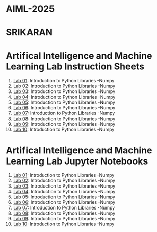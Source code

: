 # AIML-2025
# SRIKARAN
# Artifical Intelligence and Machine Learning Lab Instruction Sheets
1.  [ Lab 01](https://github.com/2303a51015/AIML-2025/blob/main/AIML_A1.pdf): Introduction to Python Libraries -Numpy
1.  [ Lab 02](https://github.com/2303a51015/AIML-2025/blob/main/AIML_A2.pdf): Introduction to Python Libraries -Numpy
1.  [ Lab 03](https://github.com/2303a51015/AIML-2025/blob/main/AIML_A3.pdf): Introduction to Python Libraries -Numpy
1.  [ Lab 04](https://github.com/2303a51015/AIML-2025/blob/main/AIML_A4.pdf): Introduction to Python Libraries -Numpy
1.  [ Lab 05](https://github.com/2303a51015/AIML-2025/blob/main/AIML_A5.pdf): Introduction to Python Libraries -Numpy
1.  [ Lab 06](https://github.com/2303a51015/AIML-2025/blob/main/AIML_A6.pdf): Introduction to Python Libraries -Numpy
1.  [ Lab 07](https://github.com/2303a51015/AIML-2025/blob/main/AIML_A7%20(1).pdf): Introduction to Python Libraries -Numpy
1.  [ Lab 08](https://github.com/2303a51015/AIML-2025/blob/main/AIML_A8.pdf): Introduction to Python Libraries -Numpy
1.  [ Lab 09](https://github.com/2303a51015/AIML-2025/blob/main/AIML_A9%20(2).pdf): Introduction to Python Libraries -Numpy
1.  [ Lab 10](): Introduction to Python Libraries -Numpy



#  Artifical Intelligence and Machine Learning Lab Jupyter Notebooks
1.  [ Lab 01](https://github.com/2303a51015/AIML-2025/blob/main/LAB_01.ipynb): Introduction to Python Libraries -Numpy
1.  [ Lab 02](https://github.com/2303a51015/AIML-2025/blob/main/LAB_02.ipynb): Introduction to Python Libraries -Numpy
1.  [ Lab 03](https://github.com/2303a51015/AIML-2025/blob/main/LAB_03.ipynb): Introduction to Python Libraries -Numpy
1.  [ Lab 04](https://github.com/2303a51015/AIML-2025/blob/main/LAB_04.ipynb): Introduction to Python Libraries -Numpy
1.  [ Lab 05](https://github.com/2303a51015/AIML-2025/blob/main/LAB_05.ipynb): Introduction to Python Libraries -Numpy
1.  [ Lab 06](https://github.com/2303a51015/AIML-2025/blob/main/LAB_06.ipynb): Introduction to Python Libraries -Numpy
1.  [ Lab 07](https://github.com/2303a51015/AIML-2025/blob/main/LAB_07.ipynb): Introduction to Python Libraries -Numpy
1.  [ Lab 08](https://github.com/2303a51015/AIML-2025/blob/main/LAB_08.ipynb): Introduction to Python Libraries -Numpy
1.  [ Lab 09](): Introduction to Python Libraries -Numpy
1.  [ Lab 10](): Introduction to Python Libraries -Numpy
